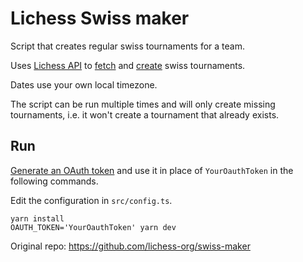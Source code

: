 # Lichess Swiss maker

Script that creates regular swiss tournaments for a team.

Uses [Lichess API](https://lichess.org/api) to
[fetch](https://lichess.org/api#operation/apiTeamSwiss) and
[create](https://lichess.org/api#operation/apiSwissNew) swiss tournaments.

Dates use your own local timezone.

The script can be run multiple times and will only create missing tournaments,
i.e. it won't create a tournament that already exists.

## Run

[Generate an OAuth token](https://lichess.org/account/oauth/token/create?scopes[]=tournament:write&description=Lichess+Swiss+maker)
and use it in place of `YourOauthToken` in the following commands.

Edit the configuration in `src/config.ts`.

```
yarn install
OAUTH_TOKEN='YourOauthToken' yarn dev
```

Original repo: https://github.com/lichess-org/swiss-maker